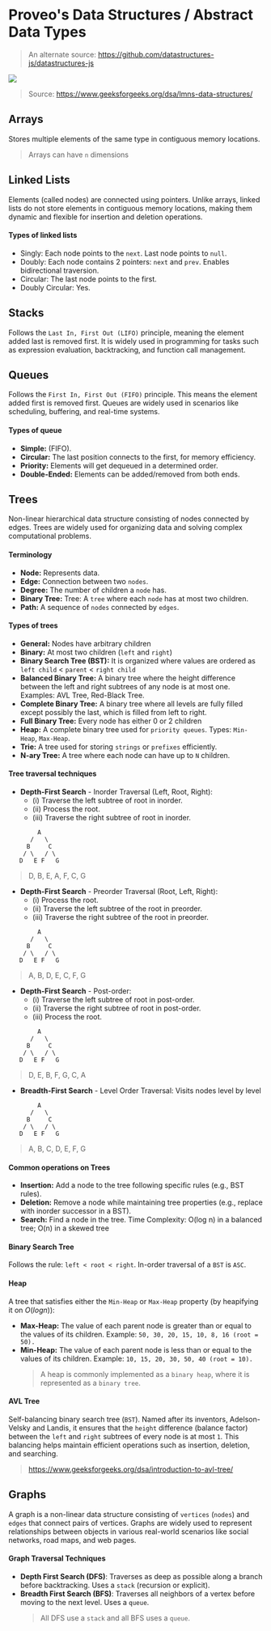 # Proveo's Data Structures / Abstract Data Types

> An alternate source: https://github.com/datastructures-js/datastructures-js

![](./_docs/DATATYPES_CLASSES.svg)

> Source: https://www.geeksforgeeks.org/dsa/lmns-data-structures/

## Arrays

Stores multiple elements of the same type in contiguous memory locations.

> Arrays can have `n` dimensions

## Linked Lists

Elements (called nodes) are connected using pointers. Unlike arrays, linked lists do not store elements in contiguous memory locations, making them dynamic and flexible for insertion and deletion operations.

#### Types of linked lists

- Singly: Each node points to the `next`. Last node points to `null`.
- Doubly: Each node contains 2 pointers: `next` and `prev`. Enables bidirectional traversion.
- Circular: The last node points to the first.
- Doubly Circular: Yes.

## Stacks

Follows the `Last In, First Out (LIFO)` principle, meaning the element added last is removed first. It is widely used in programming for tasks such as expression evaluation, backtracking, and function call management.

## Queues

Follows the `First In, First Out (FIFO)` principle. This means the element added first is removed first. Queues are widely used in scenarios like scheduling, buffering, and real-time systems.

#### Types of queue

- **Simple:** (FIFO).
- **Circular:** The last position connects to the first, for memory efficiency.
- **Priority:** Elements will get dequeued in a determined order.
- **Double-Ended:** Elements can be added/removed from both ends.

## Trees

Non-linear hierarchical data structure consisting of nodes connected by edges. Trees are widely used for organizing data and solving complex computational problems.

#### Terminology

- **Node:** Represents data.
- **Edge:** Connection between two `nodes`.
- **Degree:** The number of children a `node` has.
- **Binary Tree:** Tree: A `tree` where each `node` has at most two children.
- **Path:** A sequence of `nodes` connected by `edges`.

#### Types of trees

- **General:** Nodes have arbitrary children
- **Binary:** At most two children (`left` and `right`)
- **Binary Search Tree (BST):** It is organized where values are ordered as `left child` < `parent` < `right child`
- **Balanced Binary Tree:** A binary tree where the height difference between the left and right subtrees of any node is at most one. Examples: AVL Tree, Red-Black Tree.
- **Complete Binary Tree:** A binary tree where all levels are fully filled except possibly the last, which is filled from left to right.
- **Full Binary Tree:** Every node has either 0 or 2 children
- **Heap:** A complete binary tree used for `priority queues`. Types: `Min-Heap`, `Max-Heap`.
- **Trie:** A tree used for storing `strings` or `prefixes` efficiently.
- **N-ary Tree:** A tree where each node can have up to `N` children.

#### Tree traversal techniques

- **Depth-First Search** - Inorder Traversal (Left, Root, Right):
  - (i) Traverse the left subtree of root in inorder.
  - (ii) Process the root.
  - (iii) Traverse the right subtree of root in inorder.

```
        A
      /   \
     B     C
    / \   / \
   D   E F   G
```

> D, B, E, A, F, C, G

- **Depth-First Search** - Preorder Traversal (Root, Left, Right):
  - (i) Process the root.
  - (ii) Traverse the left subtree of the root in preorder.
  - (iii) Traverse the right subtree of the root in preorder.

```
        A
      /   \
     B     C
    / \   / \
   D   E F   G
```

> A, B, D, E, C, F, G

- **Depth-First Search** - Post-order:
  - (i) Traverse the left subtree of root in post-order.
  - (ii) Traverse the right subtree of root in post-order.
  - (iii) Process the root.

```
        A
      /   \
     B     C
    / \   / \
   D   E F   G
```

> D, E, B, F, G, C, A

- **Breadth-First Search** - Level Order Traversal: Visits nodes level by level

```
        A
      /   \
     B     C
    / \   / \
   D   E F   G
```

> A, B, C, D, E, F, G

#### Common operations on Trees

- **Insertion:** Add a node to the tree following specific rules (e.g., BST rules).
- **Deletion:** Remove a node while maintaining tree properties (e.g., replace with inorder successor in a BST).
- **Search:** Find a node in the tree. Time Complexity: O(log n) in a balanced tree; O(n) in a skewed tree

#### Binary Search Tree
  
Follows the rule: `left < root < right`. In-order traversal of a `BST` is `ASC`.

#### Heap

A tree that satisfies either the `Min-Heap` or `Max-Heap` property (by heapifying it on $O(log n)$):

- **Max-Heap:** The value of each parent node is greater than or equal to the values of its children.
  Example: `50, 30, 20, 15, 10, 8, 16 (root = 50).`
- **Min-Heap:** The value of each parent node is less than or equal to the values of its children.
  Example: `10, 15, 20, 30, 50, 40 (root = 10).`
  > A heap is commonly implemented as a `binary heap`, where it is represented as a `binary tree`.

#### AVL Tree

Self-balancing binary search tree (`BST`). Named after its inventors, Adelson-Velsky and Landis, it ensures that the `height` difference (balance factor) between the `left` and `right` subtrees of every node is at most `1`. This balancing helps maintain efficient operations such as insertion, deletion, and searching.

> https://www.geeksforgeeks.org/dsa/introduction-to-avl-tree/

## Graphs

A graph is a non-linear data structure consisting of `vertices` (`nodes`) and `edges` that connect pairs of vertices. Graphs are widely used to represent relationships between objects in various real-world scenarios like social networks, road maps, and web pages.

#### Graph Traversal Techniques

- **Depth First Search (DFS)**: Traverses as deep as possible along a branch before backtracking. Uses a `stack` (recursion or explicit).
- **Breadth First Search (BFS)**: Traverses all neighbors of a vertex before moving to the next level. Uses a `queue`.
  > All DFS use a `stack` and all BFS uses a `queue`.
